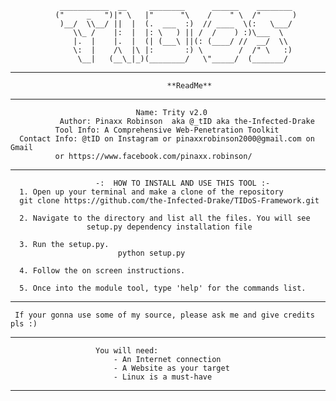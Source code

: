 
               ___________  __     ________      ______    ________  
              ("     _   ")|" \   |"      "\    /    " \  /"       ) 
               )__/  \\__/ ||  |  (.  ___  :)  // ____  \(:   \___/  
                  \\_ /    |:  |  |: \   ) || /  /    ) :)\___  \    
                  |.  |    |.  |  (| (___\ ||(: (____/ //  __/  \\   
                  \:  |    /\  |\ |:       :) \        /  /" \   :)  
                   \__|   (__\_|_)(________/   \"_____/  (_______/   
                                                        
------------------------------------------------------------------------------------
                                       **ReadMe**
------------------------------------------------------------------------------------
                                Name: Trity v2.0
               Author: Pinaxx Robinson  aka @_tID aka the-Infected-Drake
	          Tool Info: A Comprehensive Web-Penetration Toolkit 
      Contact Info: @tID on Instagram or pinaxxrobinson2000@gmail.com on Gmail
	          or https://www.facebook.com/pinaxx.robinson/
------------------------------------------------------------------------------------
                       -:  HOW TO INSTALL AND USE THIS TOOL :-
	  1. Open up your terminal and make a clone of the repository
	  git clone https://github.com/the-Infected-Drake/TIDoS-Framework.git
	  
	  2. Navigate to the directory and list all the files. You will see 
	                 setup.py dependency installation file
	  
	  3. Run the setup.py.
	                        python setup.py
				
	  4. Follow the on screen instructions.
	  
	  5. Once into the module tool, type 'help' for the commands list.
------------------------------------------------------------------------------------
     If your gonna use some of my source, please ask me and give credits pls :)
------------------------------------------------------------------------------------
                       You will need:
                           - An Internet connection
                           - A Website as your target    
                           - Linux is a must-have
------------------------------------------------------------------------------------
